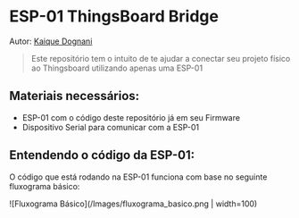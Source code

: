 # ESP-01 ThingsBoard Bridge

Autor: [Kaique Dognani](https://github.com/kaiqued1)

> Este repositório tem o intuito de te ajudar a conectar seu projeto físico ao Thingsboard utilizando apenas uma ESP-01

## Materiais necessários:
- ESP-01 com o código deste repositório já em seu Firmware
- Dispositivo Serial para comunicar com a ESP-01

## Entendendo o código da ESP-01:

O código que está rodando na ESP-01 funciona com base no seguinte fluxograma básico:

![Fluxograma Básico](/Images/fluxograma_basico.png | width=100)